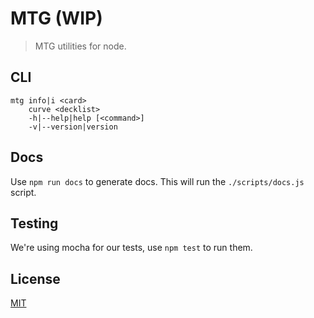 # MTG (WIP)

> MTG utilities for node.


## CLI

```
mtg info|i <card>
    curve <decklist>
    -h|--help|help [<command>]
    -v|--version|version
```


## Docs

Use `npm run docs` to generate docs. This will run the `./scripts/docs.js`
script.


## Testing

We're using mocha for our tests, use `npm test` to run them.


## License

[MIT](ihttps://raw.githubusercontent.com/jtrussell/node-mtg/master/LICENSE-MIT)
